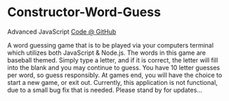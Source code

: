 # Constructor-Word-Guess
Advanced JavaScript
[Code @ GitHub](https://github.com/christophcannz/Constructor-Word-Guess)

A word guessing game that is to be played via your computers terminal which utilizes both JavaScript & Node.js. The words in this game are baseball themed. Simply type a letter, and if it is correct, the letter will fill into the blank and you may continue to guess. You have 10 letter guesses per word, so guess responsibly. At games end, you will have the choice to start a new game, or exit out. Currently, this application is not functional, due to a small bug fix that is needed. Please stand by for updates...
